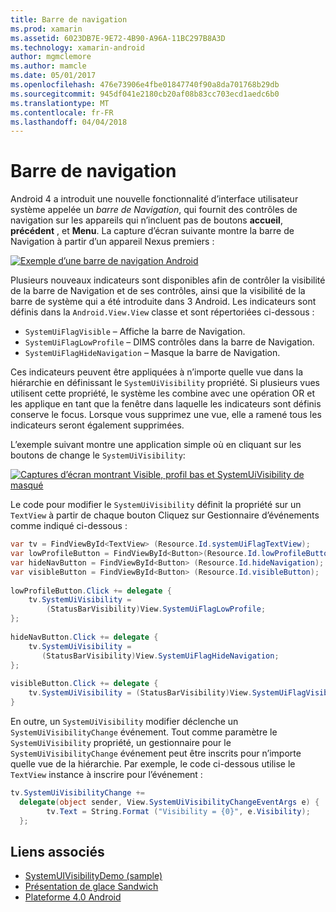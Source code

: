 ```yaml
---
title: Barre de navigation
ms.prod: xamarin
ms.assetid: 6023DB7E-9E72-4B90-A96A-11BC297B8A3D
ms.technology: xamarin-android
author: mgmclemore
ms.author: mamcle
ms.date: 05/01/2017
ms.openlocfilehash: 476e73906e4fbe01847740f90a8da701768b29db
ms.sourcegitcommit: 945df041e2180cb20af08b83cc703ecd1aedc6b0
ms.translationtype: MT
ms.contentlocale: fr-FR
ms.lasthandoff: 04/04/2018
---
```

# <a name="navigation-bar"></a>Barre de navigation

Android 4 a introduit une nouvelle fonctionnalité d’interface utilisateur système appelée un *barre de Navigation*, qui fournit des contrôles de navigation sur les appareils qui n’incluent pas de boutons **accueil**, **précédent** , et **Menu**.
La capture d’écran suivante montre la barre de Navigation à partir d’un appareil Nexus premiers :

 [![Exemple d’une barre de navigation Android](navigation-bar-images/19-navbar.png)](navigation-bar-images/19-navbar.png#lightbox)

Plusieurs nouveaux indicateurs sont disponibles afin de contrôler la visibilité de la barre de Navigation et de ses contrôles, ainsi que la visibilité de la barre de système qui a été introduite dans 3 Android. Les indicateurs sont définis dans la `Android.View.View` classe et sont répertoriées ci-dessous :

-   `SystemUiFlagVisible` &ndash; Affiche la barre de Navigation. 
-   `SystemUiFlagLowProfile` &ndash; DIMS contrôles dans la barre de Navigation. 
-   `SystemUiFlagHideNavigation` &ndash; Masque la barre de Navigation. 


Ces indicateurs peuvent être appliquées à n’importe quelle vue dans la hiérarchie en définissant le `SystemUiVisibility` propriété. Si plusieurs vues utilisent cette propriété, le système les combine avec une opération OR et les applique en tant que la fenêtre dans laquelle les indicateurs sont définis conserve le focus. Lorsque vous supprimez une vue, elle a ramené tous les indicateurs seront également supprimées.

L’exemple suivant montre une application simple où en cliquant sur les boutons de change le `SystemUiVisibility`:

 [![Captures d’écran montrant Visible, profil bas et SystemUiVisibility de masqué](navigation-bar-images/18-systemuivisibility.png)](navigation-bar-images/18-systemuivisibility.png#lightbox)

Le code pour modifier le `SystemUiVisibility` définit la propriété sur un `TextView` à partir de chaque bouton Cliquez sur Gestionnaire d’événements comme indiqué ci-dessous :

```csharp
var tv = FindViewById<TextView> (Resource.Id.systemUiFlagTextView);
var lowProfileButton = FindViewById<Button>(Resource.Id.lowProfileButton);
var hideNavButton = FindViewById<Button> (Resource.Id.hideNavigation);
var visibleButton = FindViewById<Button> (Resource.Id.visibleButton);
           
lowProfileButton.Click += delegate {
    tv.SystemUiVisibility =
        (StatusBarVisibility)View.SystemUiFlagLowProfile;
};
           
hideNavButton.Click += delegate {
    tv.SystemUiVisibility =
       (StatusBarVisibility)View.SystemUiFlagHideNavigation;        
};
           
visibleButton.Click += delegate {
    tv.SystemUiVisibility = (StatusBarVisibility)View.SystemUiFlagVisible;
}
```

En outre, un `SystemUiVisibility` modifier déclenche un `SystemUiVisibilityChange` événement. Tout comme paramètre le `SystemUiVisibility` propriété, un gestionnaire pour le `SystemUiVisibilityChange` événement peut être inscrits pour n’importe quelle vue de la hiérarchie. Par exemple, le code ci-dessous utilise le `TextView` instance à inscrire pour l’événement :

```csharp
tv.SystemUiVisibilityChange +=
  delegate(object sender, View.SystemUiVisibilityChangeEventArgs e) {
        tv.Text = String.Format ("Visibility = {0}", e.Visibility);
  };
```



## <a name="related-links"></a>Liens associés

- [SystemUIVisibilityDemo (sample)](https://developer.xamarin.com/samples/monodroid/SystemUIVisibilityDemo/)
- [Présentation de glace Sandwich](http://www.android.com/about/ice-cream-sandwich/)
- [Plateforme 4.0 Android](http://developer.android.com/sdk/android-4.0.html)
